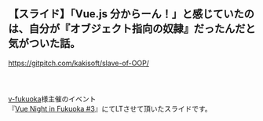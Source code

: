 ## 【スライド】「Vue.js 分からーん！」と感じていたのは、自分が『オブジェクト指向の奴隷』だったんだと気がついた話。    
https://gitpitch.com/kakisoft/slave-of-OOP/    
　    　    

　    
[v-fukuoka](https://v-fukuoka.connpass.com/)様主催のイベント  
『[Vue Night in Fukuoka #3](https://v-fukuoka.connpass.com/event/128813/)』にてLTさせて頂いたスライドです。    
